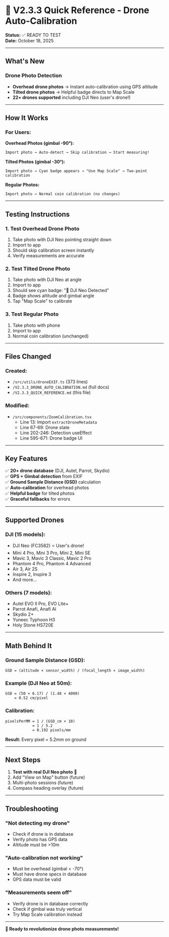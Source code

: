 # 🚁 V2.3.3 Quick Reference - Drone Auto-Calibration

**Status:** ✅ READY TO TEST  
**Date:** October 18, 2025

---

## What's New

### Drone Photo Detection
- **Overhead drone photos** → Instant auto-calibration using GPS altitude
- **Tilted drone photos** → Helpful badge directs to Map Scale
- **22+ drones supported** including DJI Neo (user's drone!)

---

## How It Works

### For Users:

**Overhead Photos (gimbal -90°):**
```
Import photo → Auto-detect → Skip calibration → Start measuring!
```

**Tilted Photos (gimbal -30°):**
```
Import photo → Cyan badge appears → "Use Map Scale" → Two-point calibration
```

**Regular Photos:**
```
Import photo → Normal coin calibration (no changes)
```

---

## Testing Instructions

### 1. Test Overhead Drone Photo
1. Take photo with DJI Neo pointing straight down
2. Import to app
3. Should skip calibration screen instantly
4. Verify measurements are accurate

### 2. Test Tilted Drone Photo
1. Take photo with DJI Neo at angle
2. Import to app
3. Should see cyan badge: "🚁 DJI Neo Detected"
4. Badge shows altitude and gimbal angle
5. Tap "Map Scale" to calibrate

### 3. Test Regular Photo
1. Take photo with phone
2. Import to app
3. Normal coin calibration (unchanged)

---

## Files Changed

### Created:
- `/src/utils/droneEXIF.ts` (373 lines)
- `/V2.3.3_DRONE_AUTO_CALIBRATION.md` (full docs)
- `/V2.3.3_QUICK_REFERENCE.md` (this file)

### Modified:
- `/src/components/ZoomCalibration.tsx`
  - Line 13: Import `extractDroneMetadata`
  - Line 67-69: Drone state
  - Line 202-246: Detection useEffect
  - Line 595-671: Drone badge UI

---

## Key Features

✅ **20+ drone database** (DJI, Autel, Parrot, Skydio)  
✅ **GPS + Gimbal detection** from EXIF  
✅ **Ground Sample Distance (GSD)** calculation  
✅ **Auto-calibration** for overhead photos  
✅ **Helpful badge** for tilted photos  
✅ **Graceful fallbacks** for errors  

---

## Supported Drones

### DJI (15 models):
- DJI Neo (FC3582) ⭐ User's drone!
- Mini 4 Pro, Mini 3 Pro, Mini 2, Mini SE
- Mavic 3, Mavic 3 Classic, Mavic 2 Pro
- Phantom 4 Pro, Phantom 4 Advanced
- Air 3, Air 2S
- Inspire 2, Inspire 3
- And more...

### Others (7 models):
- Autel EVO II Pro, EVO Lite+
- Parrot Anafi, Anafi AI
- Skydio 2+
- Yuneec Typhoon H3
- Holy Stone HS720E

---

## Math Behind It

### Ground Sample Distance (GSD):
```
GSD = (altitude × sensor_width) / (focal_length × image_width)
```

### Example (DJI Neo at 50m):
```
GSD = (50 × 6.17) / (1.48 × 4000)
    = 0.52 cm/pixel
```

### Calibration:
```
pixelsPerMM = 1 / (GSD_cm × 10)
            = 1 / 5.2
            = 0.192 pixels/mm
```

**Result:** Every pixel = 5.2mm on ground

---

## Next Steps

1. **Test with real DJI Neo photo** 📸
2. Add "View on Map" button (future)
3. Multi-photo sessions (future)
4. Compass heading overlay (future)

---

## Troubleshooting

### "Not detecting my drone"
- Check if drone is in database
- Verify photo has GPS data
- Altitude must be >10m

### "Auto-calibration not working"
- Must be overhead (gimbal < -70°)
- Must have drone specs in database
- GPS data must be valid

### "Measurements seem off"
- Verify drone is in database correctly
- Check if gimbal was truly vertical
- Try Map Scale calibration instead

---

**🚀 Ready to revolutionize drone photo measurements!**
